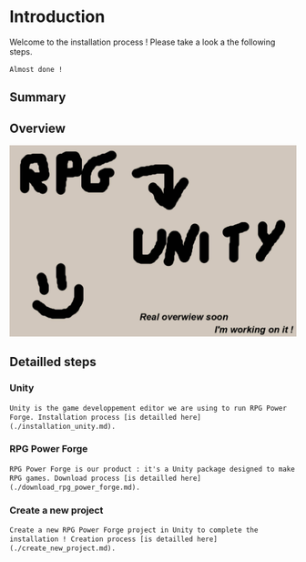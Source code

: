 # Introduction

Welcome to the installation process ! Please take a look a the following steps.

```admonish warning title="Working on it..."
Almost done !
```

## Summary

## Overview

![overview.jpg](./../../../../media/download/overview.jpg)

## Detailled steps

### Unity
```admonish note title="Unity installation"
Unity is the game developpement editor we are using to run RPG Power Forge. Installation process [is detailled here](./installation_unity.md).
```

### RPG Power Forge
```admonish note title="RPG Power Forge download"
RPG Power Forge is our product : it's a Unity package designed to make RPG games. Download process [is detailled here](./download_rpg_power_forge.md).
```

### Create a new project
```admonish note title="New project"
Create a new RPG Power Forge project in Unity to complete the installation ! Creation process [is detailled here](./create_new_project.md).
```